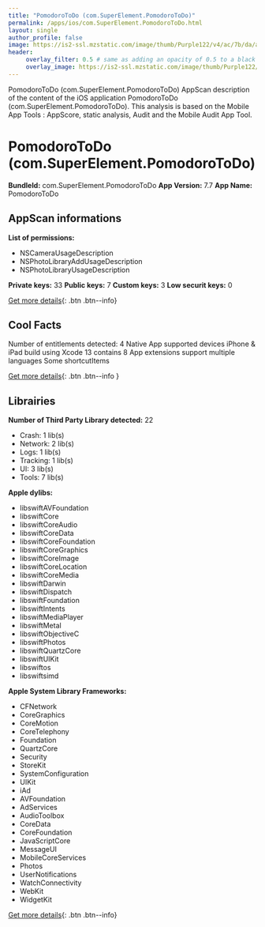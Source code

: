 ```yaml
---
title: "PomodoroToDo (com.SuperElement.PomodoroToDo)"
permalink: /apps/ios/com.SuperElement.PomodoroToDo.html
layout: single
author_profile: false
image: https://is2-ssl.mzstatic.com/image/thumb/Purple122/v4/ac/7b/da/ac7bda06-fda2-7ad6-a28d-2ed717f292d6/AppIcon-1x_U007emarketing-0-7-0-0-85-220.png/512x512bb.jpg
header: 
     overlay_filter: 0.5 # same as adding an opacity of 0.5 to a black background
     overlay_image: https://is2-ssl.mzstatic.com/image/thumb/Purple122/v4/ac/7b/da/ac7bda06-fda2-7ad6-a28d-2ed717f292d6/AppIcon-1x_U007emarketing-0-7-0-0-85-220.png/512x512bb.jpg
---
```

PomodoroToDo (com.SuperElement.PomodoroToDo) AppScan description of the content of the iOS application PomodoroToDo (com.SuperElement.PomodoroToDo). This analysis is based on the Mobile App Tools : AppScore, static analysis, Audit and the Mobile Audit App Tool.

# PomodoroToDo (com.SuperElement.PomodoroToDo)

**BundleId:** com.SuperElement.PomodoroToDo
**App Version:** 7.7
**App Name:** PomodoroToDo


## AppScan informations 

**List of permissions:** 
- NSCameraUsageDescription
- NSPhotoLibraryAddUsageDescription
- NSPhotoLibraryUsageDescription
  
  
**Private keys:** 33
**Public keys:** 7
**Custom keys:** 3
**Low securit keys:** 0
  
[Get more details](/pricing.html){: .btn .btn--info}

## Cool Facts

Number of entitlements detected: 4
Native App
supported devices iPhone & iPad
build using Xcode 13
contains 8 App extensions
support multiple languages
Some shortcutItems 
  
[Get more details](/pricing.html){: .btn .btn--info }

## Librairies 
**Number of Third Party Library detected:** 22
- Crash: 1 lib(s)
- Network: 2 lib(s)
- Logs: 1 lib(s)
- Tracking: 1 lib(s)
- UI: 3 lib(s)
- Tools: 7 lib(s)


**Apple dylibs:**
- libswiftAVFoundation
- libswiftCore
- libswiftCoreAudio
- libswiftCoreData
- libswiftCoreFoundation
- libswiftCoreGraphics
- libswiftCoreImage
- libswiftCoreLocation
- libswiftCoreMedia
- libswiftDarwin
- libswiftDispatch
- libswiftFoundation
- libswiftIntents
- libswiftMediaPlayer
- libswiftMetal
- libswiftObjectiveC
- libswiftPhotos
- libswiftQuartzCore
- libswiftUIKit
- libswiftos
- libswiftsimd


**Apple System Library Frameworks:**
- CFNetwork
- CoreGraphics
- CoreMotion
- CoreTelephony
- Foundation
- QuartzCore
- Security
- StoreKit
- SystemConfiguration
- UIKit
- iAd
- AVFoundation
- AdServices
- AudioToolbox
- CoreData
- CoreFoundation
- JavaScriptCore
- MessageUI
- MobileCoreServices
- Photos
- UserNotifications
- WatchConnectivity
- WebKit
- WidgetKit


  
[Get more details](/pricing.html){: .btn .btn--info}

